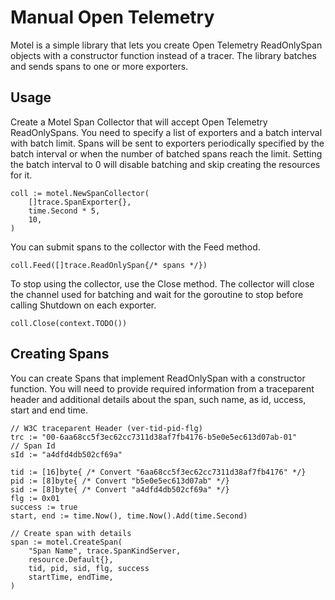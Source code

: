 # Manual Open Telemetry
Motel is a simple library that lets you create Open Telemetry ReadOnlySpan objects with a constructor function instead of a tracer. The library batches and sends spans to one or more exporters.

## Usage

Create a Motel Span Collector that will accept Open Telemetry ReadOnlySpans. You need to specify a list of exporters and a batch interval with batch limit. Spans will be sent to exporters periodically specified by the batch interval or when the number of batched spans reach the limit. Setting the batch interval to 0 will disable batching and skip creating the resources for it.
```golang
coll := motel.NewSpanCollector(
    []trace.SpanExporter{},
    time.Second * 5,
    10,
)
```

You can submit spans to the collector with the Feed method.
```golang
coll.Feed([]trace.ReadOnlySpan{/* spans */})
```

To stop using the collector, use the Close method. The collector will close the channel used for batching and wait for the goroutine to stop before calling Shutdown on each exporter.
```golang
coll.Close(context.TODO())
```

## Creating Spans

You can create Spans that implement ReadOnlySpan with a constructor function. You will need to provide required information from a traceparent header and additional details about the span, such name, as id, uccess, start and end time. 
```golang
// W3C traceparent Header (ver-tid-pid-flg)
trc := "00-6aa68cc5f3ec62cc7311d38af7fb4176-b5e0e5ec613d07ab-01"
// Span Id
sId := "a4dfd4db502cf69a"

tid := [16]byte{ /* Convert "6aa68cc5f3ec62cc7311d38af7fb4176" */}
pid := [8]byte{ /* Convert "b5e0e5ec613d07ab" */}
sid := [8]byte{ /* Convert "a4dfd4db502cf69a" */}
flg := 0x01
success := true
start, end := time.Now(), time.Now().Add(time.Second)

// Create span with details
span := motel.CreateSpan(
	"Span Name", trace.SpanKindServer,
	resource.Default{},
	tid, pid, sid, flg, success
	startTime, endTime,
) 
```


